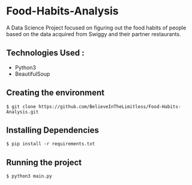 # Food-Habits-Analysis
A Data Science Project focused on figuring out the food habits of people based on the data acquired from Swiggy and their partner restaurants.


## Technologies Used :

- Python3
- BeautifulSoup

## Creating the environment

```
$ git clone https://github.com/BelieveInTheLimitless/Food-Habits-Analysis.git
```

## Installing Dependencies

```
$ pip install -r requirements.txt
```

## Running the project

```
$ python3 main.py
```
